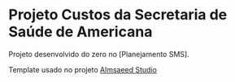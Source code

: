# Projeto Custos da Secretaria de Saúde de Americana

Projeto desenvolvido do zero no [Planejamento SMS].

Template usado no projeto [Almsaeed Studio](https://almsaeedstudio.com)